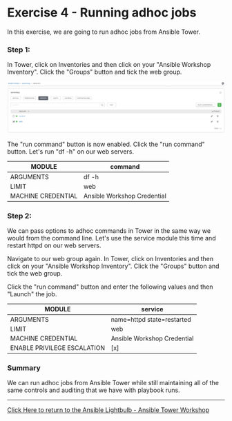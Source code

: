 # Exercise 4 - Running adhoc jobs

In this exercise, we are going to run adhoc jobs from Ansible Tower.


### Step 1:

In Tower, click on Inventories and then click on your "Ansible Workshop Inventory". Click the "Groups" button and tick the web group. 

![Ansible Inventory_Web_Group](ansible-lab-adhoc-inventory.png)

The "run command" button is now enabled. Click the "run command" button. Let's run "df -h" on our web servers.

MODULE | command
-----|--------------------------------------
ARGUMENTS|df -h
LIMIT|web
MACHINE CREDENTIAL|Ansible Workshop Credential

### Step 2:

We can pass options to adhoc commands in Tower in the same way we would from the command line. Let's use the service module this time and restart httpd on our web servers.

Navigate to our web group again. In Tower, click on Inventories and then click on your "Ansible Workshop Inventory". Click the "Groups" button and tick the web group.

Click the "run command" button and enter the following values and then "Launch" the job.

MODULE | service
-----|--------------------------------------
ARGUMENTS|name=httpd state=restarted
LIMIT|web
MACHINE CREDENTIAL|Ansible Workshop Credential
ENABLE PRIVILEGE ESCALATION| [x] 

### Summary

We can run adhoc jobs from Ansible Tower while still maintaining all of the same controls and auditing that we have with playbook runs.

---

[Click Here to return to the Ansible Lightbulb - Ansible Tower Workshop](../README.md)
